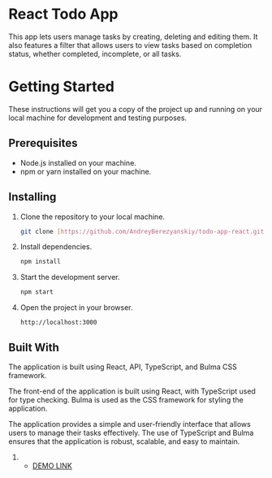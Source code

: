 # React Todo App

This app lets users manage tasks by creating, deleting and editing them. It also features a filter that allows users to view tasks based on completion status, whether completed, incomplete, or all tasks.


# Getting Started

These instructions will get you a copy of the project up and running on your local machine for development and testing purposes.

## Prerequisites

- Node.js installed on your machine.
- npm or yarn installed on your machine.

## Installing

1. Clone the repository to your local machine.

    ```bash
    git clone [https://github.com/AndreyBerezyanskiy/todo-app-react.git]
    ```

2. Install dependencies.

    ```bash
    npm install
    ```

3. Start the development server.

    ```bash
    npm start
    ```

4. Open the project in your browser.

    ```
    http://localhost:3000
    ```

## Built With

The application is built using React, API, TypeScript, and Bulma CSS framework.

The front-end of the application is built using React, with TypeScript used for type checking. Bulma is used as the CSS framework for styling the application.

The application provides a simple and user-friendly interface that allows users to manage their tasks effectively. The use of TypeScript and Bulma ensures that the application is robust, scalable, and easy to maintain.

  1.  - [DEMO LINK](https://andreyberezyanskiy.github.io/todo-app-react/)
